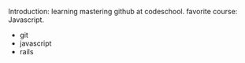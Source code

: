 Introduction: 
    learning mastering github at codeschool.
    favorite course: Javascript.

* git
* javascript
* rails

